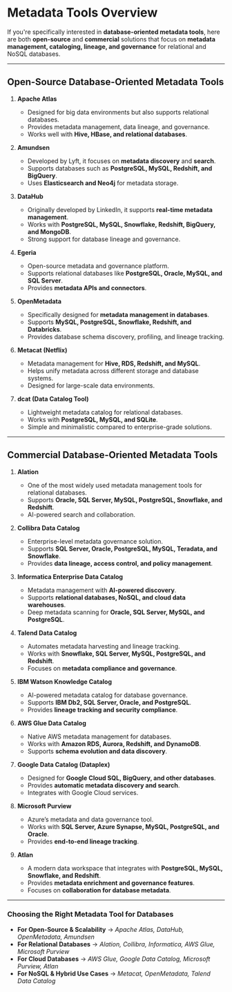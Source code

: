 # Metadata Tools Overview

If you're specifically interested in **database-oriented metadata tools**, here are both **open-source** and **commercial** solutions that focus on **metadata management, cataloging, lineage, and governance** for relational and NoSQL databases.

---

## **Open-Source Database-Oriented Metadata Tools**

1. **Apache Atlas**  
   - Designed for big data environments but also supports relational databases.  
   - Provides metadata management, data lineage, and governance.  
   - Works well with **Hive, HBase, and relational databases**.

2. **Amundsen**  
   - Developed by Lyft, it focuses on **metadata discovery** and **search**.  
   - Supports databases such as **PostgreSQL, MySQL, Redshift, and BigQuery**.  
   - Uses **Elasticsearch and Neo4j** for metadata storage.

3. **DataHub**  
   - Originally developed by LinkedIn, it supports **real-time metadata management**.  
   - Works with **PostgreSQL, MySQL, Snowflake, Redshift, BigQuery, and MongoDB**.  
   - Strong support for database lineage and governance.

4. **Egeria**  
   - Open-source metadata and governance platform.  
   - Supports relational databases like **PostgreSQL, Oracle, MySQL, and SQL Server**.  
   - Provides **metadata APIs and connectors**.

5. **OpenMetadata**  
   - Specifically designed for **metadata management in databases**.  
   - Supports **MySQL, PostgreSQL, Snowflake, Redshift, and Databricks**.  
   - Provides database schema discovery, profiling, and lineage tracking.

6. **Metacat (Netflix)**  
   - Metadata management for **Hive, RDS, Redshift, and MySQL**.  
   - Helps unify metadata across different storage and database systems.  
   - Designed for large-scale data environments.

7. **dcat (Data Catalog Tool)**  
   - Lightweight metadata catalog for relational databases.  
   - Works with **PostgreSQL, MySQL, and SQLite**.  
   - Simple and minimalistic compared to enterprise-grade solutions.

---

## **Commercial Database-Oriented Metadata Tools**

1. **Alation**  
   - One of the most widely used metadata management tools for relational databases.  
   - Supports **Oracle, SQL Server, MySQL, PostgreSQL, Snowflake, and Redshift**.  
   - AI-powered search and collaboration.

2. **Collibra Data Catalog**  
   - Enterprise-level metadata governance solution.  
   - Supports **SQL Server, Oracle, PostgreSQL, MySQL, Teradata, and Snowflake**.  
   - Provides **data lineage, access control, and policy management**.

3. **Informatica Enterprise Data Catalog**  
   - Metadata management with **AI-powered discovery**.  
   - Supports **relational databases, NoSQL, and cloud data warehouses**.  
   - Deep metadata scanning for **Oracle, SQL Server, MySQL, and PostgreSQL**.

4. **Talend Data Catalog**  
   - Automates metadata harvesting and lineage tracking.  
   - Works with **Snowflake, SQL Server, MySQL, PostgreSQL, and Redshift**.  
   - Focuses on **metadata compliance and governance**.

5. **IBM Watson Knowledge Catalog**  
   - AI-powered metadata catalog for database governance.  
   - Supports **IBM Db2, SQL Server, Oracle, and PostgreSQL**.  
   - Provides **lineage tracking and security compliance**.

6. **AWS Glue Data Catalog**  
   - Native AWS metadata management for databases.  
   - Works with **Amazon RDS, Aurora, Redshift, and DynamoDB**.  
   - Supports **schema evolution and data discovery**.

7. **Google Data Catalog (Dataplex)**  
   - Designed for **Google Cloud SQL, BigQuery, and other databases**.  
   - Provides **automatic metadata discovery and search**.  
   - Integrates with Google Cloud services.

8. **Microsoft Purview**  
   - Azure’s metadata and data governance tool.  
   - Works with **SQL Server, Azure Synapse, MySQL, PostgreSQL, and Oracle**.  
   - Provides **end-to-end lineage tracking**.

9. **Atlan**  
   - A modern data workspace that integrates with **PostgreSQL, MySQL, Snowflake, and Redshift**.  
   - Provides **metadata enrichment and governance features**.  
   - Focuses on **collaboration for database metadata**.

---

### **Choosing the Right Metadata Tool for Databases**
- **For Open-Source & Scalability** → *Apache Atlas, DataHub, OpenMetadata, Amundsen*  
- **For Relational Databases** → *Alation, Collibra, Informatica, AWS Glue, Microsoft Purview*  
- **For Cloud Databases** → *AWS Glue, Google Data Catalog, Microsoft Purview, Atlan*  
- **For NoSQL & Hybrid Use Cases** → *Metacat, OpenMetadata, Talend Data Catalog*  